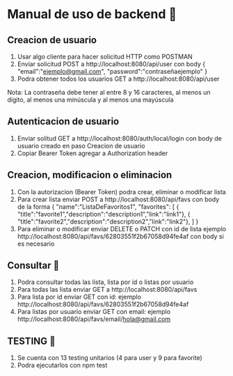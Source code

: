 # Manual de uso de backend 🙌
## Creacion de usuario
1. Usar algo cliente para hacer solicitud HTTP como POSTMAN 
2. Enviar solicitud POST a http://localhost:8080/api/user con body 
{
    "email":"ejemplo@gmail.com",
    "password":"contraseñaejemplo"
}
3. Podra obtener todos los usuarios GET a http://localhost:8080/api/user

Nota: La contraseña debe tener al entre 8 y 16 caracteres, al menos un dígito, al menos una minúscula y al menos una mayúscula
## Autenticacion de usuario
1. Enviar solitud GET a http://localhost:8080/auth/local/login con body de usuario creado en paso Creacion de usuario
2. Copiar Bearer Token agregar a Authorization header

## Creacion, modificacion o eliminacion
1. Con la autorizacion (Bearer Token) podra crear, eliminar o modificar lista
2. Para crear lista enviar POST a http://localhost:8080/api/favs con body de la forma 
{
    "name":"ListaDeFavoritos1",
    "favorites": [
        { "title":"favorite1","description":"description1","link":"link1"},
        { "title":"favorite2","description":"description2","link":"link2"},
    ] 
}       
3. Para eliminar o modificar enviar DELETE o PATCH con id de lista ejemplo
http://localhost:8080/api/favs/62803551f2b67058d94fe4af con body si es necesario

## Consultar 🔎
1. Podra consultar todas las lista, lista por id o listas por usuario
2. Para todas las lista enviar GET a http://localhost:8080/api/favs
3. Para lista por id enviar GET con id: ejemplo http://localhost:8080/api/favs/62803551f2b67058d94fe4af
4. Para listas por usuario enviar GET con email: ejemplo http://localhost:8080/api/favs/email/hola@gmail.com

## TESTING 🔎
1. Se cuenta con 13 testing unitarios (4 para user y 9 para favorite)
2. Podra ejecutarlos con npm test
